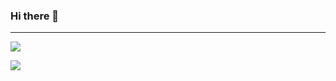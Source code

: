 ### Hi there 👋

---
![](https://github-readme-stats.vercel.app/api?username=adinh26101&show_icons=true&theme=transparent)

![](https://komarev.com/ghpvc/?username=adinh26101&color=blue)
